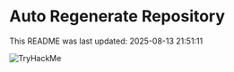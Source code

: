 # Auto Regenerate Repository

This README was last updated: 2025-08-13 21:51:11

 ![TryHackMe](https://tryhackme.com/badge/533634)